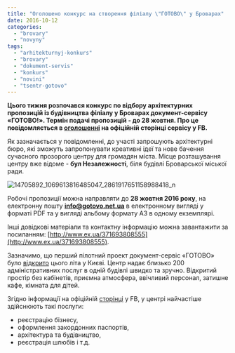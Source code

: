 ```yaml
---
title: "Оголошено конкурс на створення філіалу \"ГОТОВО\" у Броварах"
date: 2016-10-12
categories: 
  - "brovary"
  - "novyny"
tags: 
  - "arhitekturnyj-konkurs"
  - "brovary"
  - "dokument-servis"
  - "konkurs"
  - "novini"
  - "tsentr-gotovo"
---
```


**Цього тижня розпочався конкурс по відбору архітектурних пропозицій із будівництва філіалу у Броварах документ-сервісу «ГОТОВО!». Термін подачі пропозицій - до 28 жовтня. Про це повідомляється в [оголошенні](https://www.facebook.com/GOTOVO.2016/posts/1069633069816455) на офіційній сторінці сервісу у FB.**

Як зазначається у повідомленні, до участі запрошують архітектурні бюро, які зможуть запропонувати креативні ідеї та нове бачення сучасного прозорого центру для громадян міста. Місце розташування центру вже відоме - **бул Незалежності**, біля будівлі Броварської міської ради.

![14705892_1069613816485047_2861917651158988418_n](https://mpz.brovary.org/wp-content/uploads/2016/10/14705892_1069613816485047_2861917651158988418_n-e1476276513179.jpg)

Робочі пропозиції можна направляти до **28 жовтня 2016 року**, на електронну пошту **info@gotovo.net.ua** в електронному вигляді у форматі PDF та у вигляді альбому формату А3 в одному екземплярі.

Інші довідкові матеріали та контактну інформацію можна завантажити за посиланням: [http://www.ex.ua/371693808555](http://www.ex.ua/371693808555).

Зазначимо, що перший пілотний проект документ-сервіс «ГОТОВО» було [відкрито](http://kiev.vgorode.ua/news/sobytyia/301328-bez-buirokratyy-korruptsyy-y-khamstva-v-kyeve-otkryvaetsia-futurystycheskyi-dokument-servys) цього літа у Києві. Центр надає близько 200 адміністративних послуг в одній будівлі швидко та зручно. Відкритий простір без кабінетів, приємна атмосфера, ввічливий персонал, затишне кафе, кімната для дітей.

Згідно інформації на офіційній [сторінці](https://www.facebook.com/GOTOVO.2016/) у FB, у центрі найчастіше здійснюють такі послуги:

- реєстрацію бізнесу,
- оформлення закордонних паспортів,
- архітектура та будівництво,
- реєстрація шлюбів і т.д.
